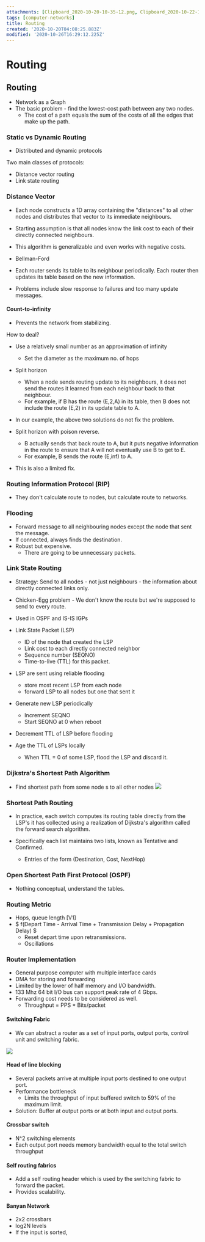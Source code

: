 ```yaml
---
attachments: [Clipboard_2020-10-20-10-35-12.png, Clipboard_2020-10-22-10-20-46.png]
tags: [computer-networks]
title: Routing
created: '2020-10-20T04:08:25.883Z'
modified: '2020-10-26T16:29:12.225Z'
---
```


# Routing

## Routing
- Network as a Graph
- The basic problem - find the lowest-cost path between any two nodes.
  - The cost of a path equals the sum of the costs of all the edges that make up the path.

### Static vs Dynamic Routing
- Distributed and dynamic protocols

Two main classes of protocols:
- Distance vector routing
- Link state routing

### Distance Vector
- Each node constructs a 1D array containing the "distances" to all other nodes and distributes that vector to its immediate neighbours.
- Starting assumption is that all nodes know the link cost to each of their directly connected neighbours.

- This algorithm is generalizable and even works with negative costs.

- Bellman-Ford
- Each router sends its table to its neighbour periodically. Each router then updates its table based on the new information.
- Problems include slow response to failures and too many update messages.

#### Count-to-infinity
- Prevents the network from stabilizing.

How to deal?
- Use a relatively small number as an approximation of infinity
  - Set the diameter as the maximum no. of hops

- Split horizon
  - When a node sends routing update to its neighbours, it does not send the routes it learned from each neighbour back to that neighbour.
  - For example, if B has the route (E,2,A) in its table, then B does  not include the route (E,2) in its update table to A.

- In our example, the above two solutions do not fix the problem.

- Split horizon with poison reverse.
  - B actually sends that back route to A, but it puts negative information in the route to ensure that A will not eventually use B to get to E.
  - For example, B sends the route (E,inf) to A.

- This is also a limited fix.

### Routing Information Protocol (RIP)
- They don't calculate route to nodes, but calculate route to networks.

### Flooding
- Forward message to all neighbouring nodes except the node that sent the message.
- If connected, always finds the destination.
- Robust but expensive.
  - There are going to be unnecessary packets.

### Link State Routing
- Strategy: Send to all nodes - not just neighbours - the information about directly connected links only.

- Chicken-Egg problem - We don't know the route but we're supposed to send to every route.

- Used in OSPF and IS-IS IGPs

- Link State Packet (LSP)
  - ID of the node that created the LSP
  - Link cost to each directly connected neighbor
  - Sequence number (SEQNO)
  - Time-to-live (TTL) for this packet.

- LSP are sent using reliable flooding
  - store most recent LSP from each node
  - forward LSP to all nodes but one that sent it

- Generate new LSP periodically
  - Increment SEQNO
  - Start SEQNO at 0 when reboot
  
- Decrement TTL of LSP before flooding

- Age the TTL of LSPs locally
  - When TTL = 0 of some LSP, flood the LSP and discard it.

### Dijkstra's Shortest Path Algorithm
- Find shortest path from some node s to all other nodes
![](@attachment/Clipboard_2020-10-20-10-35-12.png)

### Shortest Path Routing
- In practice, each switch computes its routing table directly from the LSP's it has collected using a realization of Dijkstra's algorithm called the forward search algorithm.

- Specifically each list maintains two lists, known as Tentative and Confirmed.
  - Entries of the form (Destination, Cost, NextHop)

### Open Shortest Path First Protocol (OSPF)
- Nothing conceptual, understand the tables.

### Routing Metric
- Hops, queue length [V1]
- $ f(Depart Time - Arrival Time + Transmission Delay + Propagation Delay) $
  - Reset depart time upon retransmissions.
  - Oscillations

### Router Implementation
- General purpose computer with multiple interface cards
- DMA for storing and forwarding
- Limited by the lower of half memory and I/O bandwidth.
- 133 Mhz 64 bit I/O bus can support peak rate of 4 Gbps.
- Forwarding cost needs to be considered as well.
  - Throughput = PPS * Bits/packet

#### Switching Fabric
- We can abstract a router as a set of input ports, output ports, control unit and switching fabric.

![](@attachment/Clipboard_2020-10-22-10-20-46.png)

#### Head of line blocking
- Several packets arrive at multiple input ports destined to one output port.
- Performance bottleneck
  - Limits the throughput of input buffered switch to 59% of the maximum limit.
- Solution: Buffer at output ports or at both input and output ports.

#### Crossbar switch
- N^2 switching elements
- Each output port needs memory bandwidth equal to the total switch throughput

#### Self routing fabrics
- Add a self routing header which is used by the switching fabric to forward the packet.
- Provides scalability.

#### Banyan Network
- 2x2 crossbars
- log2N levels
- If the input is sorted, 



